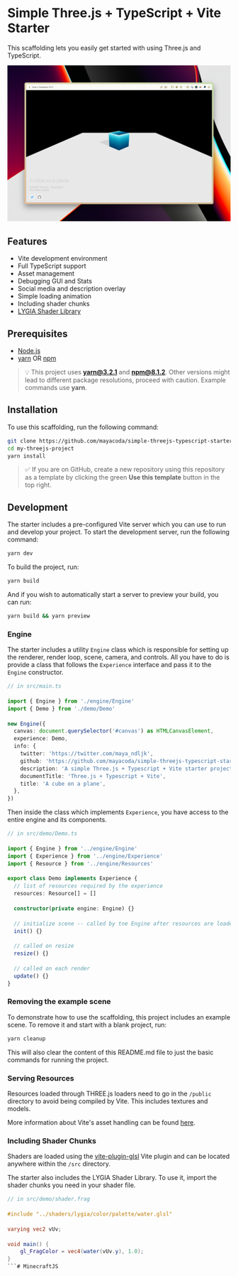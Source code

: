 # Simple Three.js + TypeScript + Vite Starter

This scaffolding lets you easily get started with using Three.js and TypeScript.

![example scene](./assets/docs/example.png)

## Features

- Vite development environment
- Full TypeScript support
- Asset management
- Debugging GUI and Stats
- Social media and description overlay
- Simple loading animation
- Including shader chunks
- [LYGIA Shader Library](https://lygia.xyz/) 

## Prerequisites

- [Node.js](https://nodejs.org)
- [yarn](https://yarnpkg.com) OR [npm](https://www.npmjs.com)

> 💡 This project uses **yarn@3.2.1** and **npm@8.1.2**. Other versions might lead to different package resolutions, proceed with caution. Example commands use **yarn**.

## Installation

To use this scaffolding, run the following command:

```bash
git clone https://github.com/mayacoda/simple-threejs-typescript-starter my-threejs-project
cd my-threejs-project
yarn install
```

> ✅ If you are on GitHub, create a new repository using this repository as a template by clicking the green **Use this template** button in the top right.

## Development

The starter includes a pre-configured Vite server which you can use to run and develop your project. To start the development server, run the following command:

```bash
yarn dev
```

To build the project, run:

```bash
yarn build
```

And if you wish to automatically start a server to preview your build, you can run:

```bash
yarn build && yarn preview
```

### Engine

The starter includes a utility `Engine` class which is responsible for setting up the renderer, render loop, scene, camera, and controls. All you have to do is provide a class that follows the `Experience` interface and pass it to the `Engine` constructor.

```typescript
// in src/main.ts

import { Engine } from './engine/Engine'
import { Demo } from './demo/Demo'

new Engine({
  canvas: document.querySelector('#canvas') as HTMLCanvasElement,
  experience: Demo,
  info: {
    twitter: 'https://twitter.com/maya_ndljk',
    github: 'https://github.com/mayacoda/simple-threejs-typescript-starter',
    description: 'A simple Three.js + Typescript + Vite starter project',
    documentTitle: 'Three.js + Typescript + Vite',
    title: 'A cube on a plane',
  },
})
```

Then inside the class which implements `Experience`, you have access to the entire engine and its components.

```typescript
// in src/demo/Demo.ts

import { Engine } from '../engine/Engine'
import { Experience } from '../engine/Experience'
import { Resource } from '../engine/Resources'

export class Demo implements Experience {
  // list of resources required by the experience
  resources: Resource[] = []

  constructor(private engine: Engine) {}

  // initialize scene -- called by tne Engine after resources are loaded
  init() {}

  // called on resize
  resize() {}

  // called on each render
  update() {}
}
```

### Removing the example scene

To demonstrate how to use the scaffolding, this project includes an example scene. To remove it and start with a blank project, run:

```bash
yarn cleanup
```

This will also clear the content of this README.md file to just the basic commands for running the project.

### Serving Resources

Resources loaded through THREE.js loaders need to go in the `/public` directory to avoid being compiled by Vite. This includes textures and models.

More information about Vite's asset handling can be found [here](https://vitejs.dev/guide/assets.html).

### Including Shader Chunks

Shaders are loaded using the [vite-plugin-glsl](https://github.com/UstymUkhman/vite-plugin-glsl) Vite plugin and can be located anywhere within the `/src` directory.

The starter also includes the LYGIA Shader Library. To use it, import the shader chunks you need in your shader file.

```glsl
// in src/demo/shader.frag

#include "../shaders/lygia/color/palette/water.glsl"

varying vec2 vUv;

void main() {
    gl_FragColor = vec4(water(vUv.y), 1.0);
}
```# MinecraftJS
